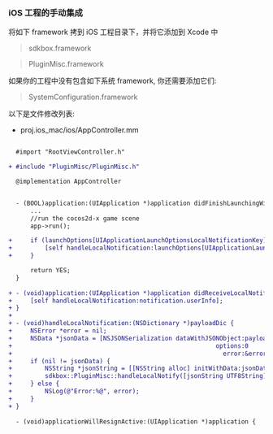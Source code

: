 ### iOS 工程的手动集成

将如下 framework 拷到 iOS 工程目录下，并将它添加到 Xcode 中

> sdkbox.framework

> PluginMisc.framework

如果你的工程中没有包含如下系统 framework, 你还需要添加它们:

> SystemConfiguration.framework

以下是文件修改列表:

- proj.ios_mac/ios/AppController.mm

```diff

  #import "RootViewController.h"

+ #include "PluginMisc/PluginMisc.h"

  @implementation AppController


  - (BOOL)application:(UIApplication *)application didFinishLaunchingWithOptions:(NSDictionary *)launchOptions {
      ...
      //run the cocos2d-x game scene
      app->run();

+     if (launchOptions[UIApplicationLaunchOptionsLocalNotificationKey]) {
+         [self handleLocalNotification:launchOptions[UIApplicationLaunchOptionsLocalNotificationKey]];
+     }

      return YES;
  }
  
+ - (void)application:(UIApplication *)application didReceiveLocalNotification:(UILocalNotification *)notification {
+     [self handleLocalNotification:notification.userInfo];
+ }
+ 
+ - (void)handleLocalNotification:(NSDictionary *)payloadDic {
+     NSError *error = nil;
+     NSData *jsonData = [NSJSONSerialization dataWithJSONObject:payloadDic
+                                                        options:0
+                                                          error:&error];
+     if (nil != jsonData) {
+         NSString *jsonString = [[NSString alloc] initWithData:jsonData encoding:NSUTF8StringEncoding];
+         sdkbox::PluginMisc::handleLocalNotify([jsonString UTF8String]);
+     } else {
+         NSLog(@"Error:%@", error);
+     }
+ }
  
  - (void)applicationWillResignActive:(UIApplication *)application {

```

